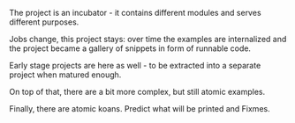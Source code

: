 
The project is an incubator - it contains different modules and serves different purposes.

Jobs change, this project stays: over time the examples are internalized and the project became a gallery of snippets in form of runnable code.

Early stage projects are here as well - to be extracted into a separate project when matured enough.

On top of that, there are a bit more complex, but still atomic examples.

Finally, there are atomic koans. Predict what will be printed and Fixmes.